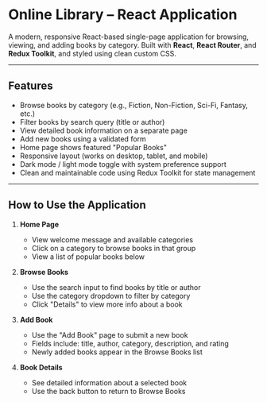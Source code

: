 # Online Library – React Application

A modern, responsive React-based single-page application for browsing, viewing, and adding books by category. Built with **React**, **React Router**, and **Redux Toolkit**, and styled using clean custom CSS.

---

## Features

- Browse books by category (e.g., Fiction, Non-Fiction, Sci-Fi, Fantasy, etc.)
- Filter books by search query (title or author)
- View detailed book information on a separate page
- Add new books using a validated form
- Home page shows featured "Popular Books"
- Responsive layout (works on desktop, tablet, and mobile)
- Dark mode / light mode toggle with system preference support
- Clean and maintainable code using Redux Toolkit for state management

---

## How to Use the Application

1. **Home Page**
   - View welcome message and available categories
   - Click on a category to browse books in that group
   - View a list of popular books below

2. **Browse Books**
   - Use the search input to find books by title or author
   - Use the category dropdown to filter by category
   - Click "Details" to view more info about a book

3. **Add Book**
   - Use the "Add Book" page to submit a new book
   - Fields include: title, author, category, description, and rating
   - Newly added books appear in the Browse Books list

4. **Book Details**
   - See detailed information about a selected book
   - Use the back button to return to Browse Books
